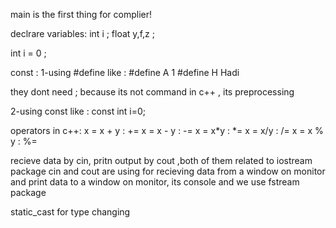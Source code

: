 main is the first thing for complier!

declrare variables:
int i ;
float y,f,z ;

int i = 0 ;

const :
1-using #define
like : #define A 1
       #define H Hadi

they dont need ; because its not command in c++ , its preprocessing

2-using const
like : const int i=0;

operators in c++:
x = x + y : += 
x = x - y : -=
x = x*y   : *=
x = x/y   : /=
x = x % y : %=


recieve data by cin, pritn output by cout ,both of them related to iostream package
cin and cout are using for recieving data from a window on monitor and print data to a window on monitor, its console and we use fstream package 

static_cast for type changing
